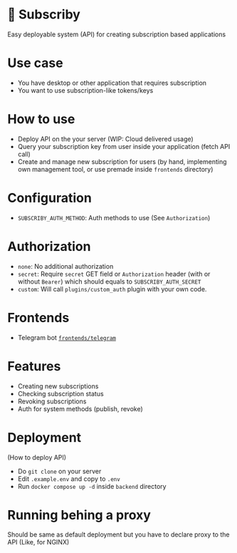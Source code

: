 # 🔐 Subscriby

Easy deployable system (API) for creating subscription based applications

# Use case

- You have desktop or other application that requires subscription
- You want to use subscription-like tokens/keys

# How to use

- Deploy API on the your server (WIP: Cloud delivered usage)
- Query your subscription key from user inside your application (fetch API call)
- Create and manage new subscription for users (by hand, implementing own management tool, or use premade inside `frontends` directory)

# Configuration

- `SUBSCRIBY_AUTH_METHOD`: Auth methods to use (See `Authorization`)

# Authorization

- `none`: No additional authorization
- `secret`: Require `secret` GET field or `Authorization` header (with or without `Bearer`) which should equals to `SUBSCRIBY_AUTH_SECRET`
- `custom`: Will call `plugins/custom_auth` plugin with your own code.

# Frontends

- Telegram bot [`frontends/telegram`](frontends/telegram)

# Features

- Creating new subscriptions
- Checking subscription status
- Revoking subscriptions
- Auth for system methods (publish, revoke)

# Deployment

(How to deploy API)

- Do `git clone` on your server
- Edit `.example.env` and copy to `.env`
- Run `docker compose up -d` inside `backend` directory

# Running behing a proxy

Should be same as default deployment but you have to declare proxy to the API (Like, for NGINX)

